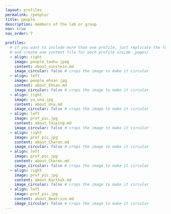 ```yaml
---
layout: profiles
permalink: /people/
title: people
description: members of the lab or group
nav: true
nav_order: 7

profiles:
  # if you want to include more than one profile, just replicate the following block
  # and create one content file for each profile inside _pages/
  - align: right
    image: people_taohu.jpeg
    content: about_einstein.md
    image_circular: false # crops the image to make it circular
  - align: left
    image: people_ehsan.jpg
    content: about_Ehsan.md
    image_circular: false # crops the image to make it circular
  - align: right
    image: yu_una.jpg
    content: about_Una.md
    image_circular: false # crops the image to make it circular
  - align: left
    image: prof_pic.jpg
    content: about_Taiping.md
    image_circular: false # crops the image to make it circular
  - align: right
    image: prof_pic.jpg
    content: about_Charen.md
    image_circular: false # crops the image to make it circular
  - align: left
    image: prof_pic.jpg
    content: about_Charen.md
    image_circular: false # crops the image to make it circular
  - align: right
    image: prof_pic.jpg
    content: about_Karthik.md
    image_circular: false # crops the image to make it circular
  - align: left
    image: prof_pic.jpg
    content: about_Beatrice.md
    image_circular: false # crops the image to make it circular
---
```

